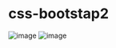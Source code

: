 # css-bootstap2
![image](https://user-images.githubusercontent.com/106257987/171618125-376c7cb1-22e5-4a21-b826-f71846c7b0b0.png)
![image](https://user-images.githubusercontent.com/106257987/171618144-3553c163-d755-452f-acf1-21a0a2a809e7.png)

